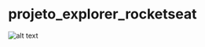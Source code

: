 # projeto_explorer_rocketseat
![alt text](https://github.com/Felipevhm/projeto_explorer_rocketseat/blob/preview/preview_git.jpg?raw=true)
